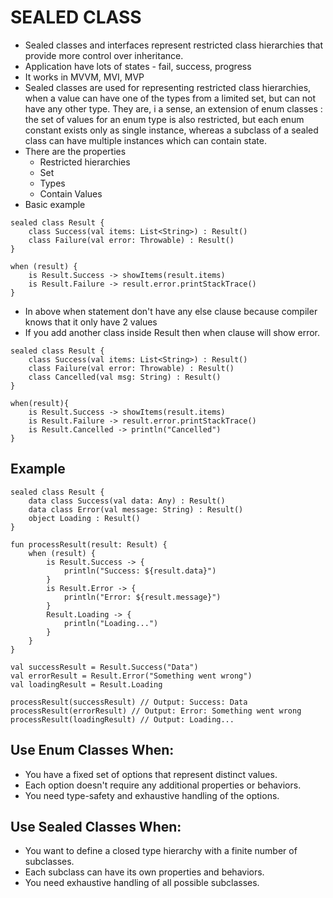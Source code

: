 # SEALED CLASS- Sealed classes and interfaces represent restricted class hierarchies that provide more control over inheritance.- Application have lots of states - fail, success, progress- It works in MVVM, MVI, MVP- Sealed classes are used for representing restricted class hierarchies, when a value can have one of the types from a limited set, but can not have any other type. They are, i a sense, an extension of enum classes : the set of values for an enum type is also restricted, but each enum constant exists only as single instance, whereas a subclass of a sealed class can have multiple instances which can contain state.- There are the properties   - Restricted hierarchies   - Set   - Types   - Contain Values- Basic example```sealed class Result {    class Success(val items: List<String>) : Result()    class Failure(val error: Throwable) : Result()}```  ```when (result) {    is Result.Success -> showItems(result.items)    is Result.Failure -> result.error.printStackTrace()}```- In above when statement don't have any else clause because compiler knows that it only have 2 values- If you add another class inside Result then when clause will show error.```sealed class Result {    class Success(val items: List<String>) : Result()    class Failure(val error: Throwable) : Result()    class Cancelled(val msg: String) : Result()}```  ```when(result){    is Result.Success -> showItems(result.items)    is Result.Failure -> result.error.printStackTrace()    is Result.Cancelled -> println("Cancelled")}```## Example```sealed class Result {    data class Success(val data: Any) : Result()    data class Error(val message: String) : Result()    object Loading : Result()}``````fun processResult(result: Result) {    when (result) {        is Result.Success -> {            println("Success: ${result.data}")        }        is Result.Error -> {            println("Error: ${result.message}")        }        Result.Loading -> {            println("Loading...")        }    }}val successResult = Result.Success("Data")val errorResult = Result.Error("Something went wrong")val loadingResult = Result.LoadingprocessResult(successResult) // Output: Success: DataprocessResult(errorResult) // Output: Error: Something went wrongprocessResult(loadingResult) // Output: Loading...```## Use Enum Classes When:- You have a fixed set of options that represent distinct values.- Each option doesn't require any additional properties or behaviors.- You need type-safety and exhaustive handling of the options.## Use Sealed Classes When:- You want to define a closed type hierarchy with a finite number of subclasses.- Each subclass can have its own properties and behaviors.- You need exhaustive handling of all possible subclasses.     
